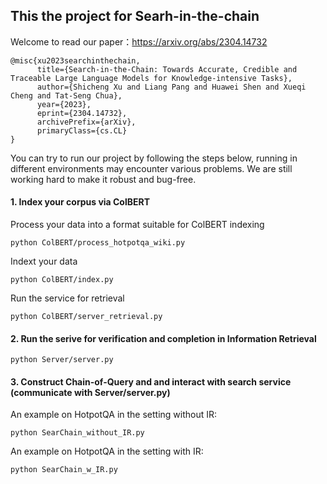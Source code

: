 ## This the project for Searh-in-the-chain
Welcome to read our paper：https://arxiv.org/abs/2304.14732
```
@misc{xu2023searchinthechain,
      title={Search-in-the-Chain: Towards Accurate, Credible and Traceable Large Language Models for Knowledge-intensive Tasks}, 
      author={Shicheng Xu and Liang Pang and Huawei Shen and Xueqi Cheng and Tat-Seng Chua},
      year={2023},
      eprint={2304.14732},
      archivePrefix={arXiv},
      primaryClass={cs.CL}
}
```
You can try to run our project by following the steps below, running in different environments may encounter various problems. We are still working hard to make it robust and bug-free. 
#### 1. Index your corpus via ColBERT
   Process your data into a format suitable for ColBERT indexing 
   ```
   python ColBERT/process_hotpotqa_wiki.py
   ```
   Indext your data
   ```
   python ColBERT/index.py
   ```
   Run the service for retrieval
   ```
   python ColBERT/server_retrieval.py
   ```
#### 2. Run the serive for verification and completion in Information Retrieval
```
python Server/server.py
```
#### 3. Construct Chain-of-Query and and interact with search service (communicate with Server/server.py)
An example on HotpotQA in the setting without IR:
```
python SearChain_without_IR.py
```
An example on HotpotQA in the setting with IR:
```
python SearChain_w_IR.py
```

